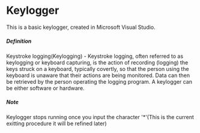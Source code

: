 # Keylogger
This is a basic keylogger, created in Microsoft Visual Studio.

##### Definition
Keystroke logging(Keylogging) - Keystroke logging, often referred to as keylogging or keyboard capturing, is the action of recording (logging) the keys struck on a keyboard, typically covertly, so that the person using the keyboard is unaware that their actions are being monitored. Data can then be retrieved by the person operating the logging program. A keylogger can be either software or hardware.

##### Note
 Keylogger stops running once you input the character '*'(This is the current exitting procedure it will be refined later)
